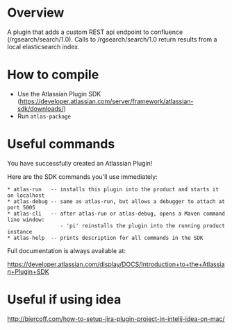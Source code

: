 # Overview

A plugin that adds a custom REST api endpoint to confluence (/rgsearch/search/1.0).
Calls to /rgsearch/search/1.0 return results from a local elasticsearch index.

# How to compile

* Use the Atlassian Plugin SDK (https://developer.atlassian.com/server/framework/atlassian-sdk/downloads/)
* Run `atlas-package`

# Useful commands

You have successfully created an Atlassian Plugin!

Here are the SDK commands you'll use immediately:

```
* atlas-run   -- installs this plugin into the product and starts it on localhost
* atlas-debug -- same as atlas-run, but allows a debugger to attach at port 5005
* atlas-cli   -- after atlas-run or atlas-debug, opens a Maven command line window:
                 - 'pi' reinstalls the plugin into the running product instance
* atlas-help  -- prints description for all commands in the SDK
```

Full documentation is always available at:

https://developer.atlassian.com/display/DOCS/Introduction+to+the+Atlassian+Plugin+SDK

# Useful if using idea
http://biercoff.com/how-to-setup-jira-plugin-project-in-intelij-idea-on-mac/
